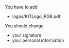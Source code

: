 You have to add
* logos/KITLogo_RGB.pdf

You should change
* your signature
* your personal information
